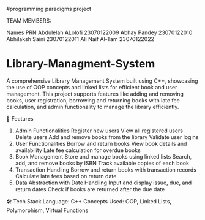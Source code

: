 #programming paradigms project

TEAM MEMBERS:

Names             PRN
Abdulelah ALolofi	23070122009
Abhay Pandey	    23070122010
Abhilaksh Saini	  23070122011
Ali Naif Al-Tam	  23070122022



# Library-Managment-System
A comprehensive Library Management System built using C++, showcasing the use of OOP concepts and linked lists for efficient book and user management. This project supports features like adding and removing books, user registration, borrowing and returning books with late fee calculation, and admin functionality to manage the library efficiently.

🚀 Features
1. Admin Functionalities
Register new users
View all registered users
Delete users
Add and remove books from the library
Validate user logins
2. User Functionalities
Borrow and return books
View book details and availability
Late fee calculation for overdue books
3. Book Management
Store and manage books using linked lists
Search, add, and remove books by ISBN
Track available copies of each book
4. Transaction Handling
Borrow and return books with transaction records
Calculate late fees based on return date
5. Data Abstraction with Date Handling
Input and display issue, due, and return dates
Check if books are returned after the due date


🛠️ Tech Stack
Language: C++
Concepts Used: OOP, Linked Lists, Polymorphism, Virtual Functions
